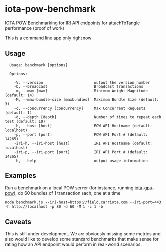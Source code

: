 # iota-pow-benchmark

IOTA POW Benchmarking for IRI API endpoints for attachToTangle performance (proof of work)

This is a command line app only right now

## Usage

```
  Usage: benchmark [options]

  Options:

    -V, --version                       output the version number
    -b, --broadcast                     Broadcast transactions
    -m, --mwm [mwm]                     Minimum Weight Magnitude (default: 14)
    -M, --max-bundle-size [maxbundles]  Maximum Bundle Size (default: 3)
    -c, --concurrency [concurrency]     Max Concurrent Requests (default: 1)
    -d, --depth [depth]                 Number of times to repeat each test (default: 10)
    -h, --host [host]                   POW API Hostname (default: localhost)
    -p, --port [port]                   POW API Port # (default: 14265)
    -iri-h, --iri-host [host]           IRI API Hostname (default: localhost)
    -iri-p, --iri-port [port]           IRI API Port # (default: 14265)
    -h, --help                          output usage information
```

## Examples

Run a benchmark on a local POW server (for instance, running [iota-gpu-pow](https://github.com/gagathos/iota-gpu-pow)), do 60 bundles of 1 transaction each, one at a time
```
node benchmark.js --iri-host=https://field.carriota.com --iri-port=443 -h http://localhost -p 80 -d 60 -M 1 -c 1 -b
```

## Caveats

This is still under development. We are obviously missing some metrics and also would like to develop some standard benchmarks that make sense for rating how an API endpoint would perform in real-world scenarios.
